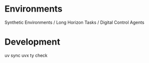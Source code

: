 # Environments
Synthetic Environments / Long Horizon Tasks / Digital Control Agents


# Development

uv sync
uvx ty check